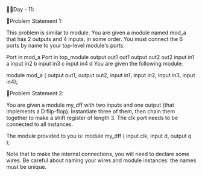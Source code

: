 👩‍💻Day - 11:

📌Problem Statement 1:

This problem is similar to module. You are given a module named mod_a that has 2 outputs and 4 inputs, in some order. You must connect the 6 ports by name to your top-level module's ports:

Port in mod_a	Port in top_module
output out1	out1
output out2	out2
input in1	a
input in2	b
input in3	c
input in4	d
You are given the following module:

module mod_a ( output out1, output out2, input in1, input in2, input in3, input in4);

📌Problem Statement 2:

You are given a module my_dff with two inputs and one output (that implements a D flip-flop). Instantiate three of them, then chain them together to make a shift register of length 3. The clk port needs to be connected to all instances.

The module provided to you is: module my_dff ( input clk, input d, output q );

Note that to make the internal connections, you will need to declare some wires. Be careful about naming your wires and module instances: the names must be unique.
